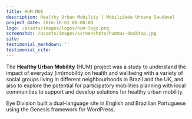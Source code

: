 ```yaml
---
title: HUM-MUS
description: Healthy Urban Mobility | Mobilidade Urbana Saudável
project_date: 2016-10-01 00:00:00
logo: /assets/images/logos/hum-logo.png
screenshot: /assets/images/screenshots/hummus-desktop.jpg
site:
testimonial_markdown: ''
testimonial_cite:
---
```

The  **Healthy Urban Mobility** (HUM) project was a study to understand the impact of everyday (im)mobility on health and wellbeing with a variety of social groups living in different neighbourhoods in Brazil and the UK, and also to explore the potential for participatory mobilities planning with local communities to support and develop solutions for healthy urban mobility.

Eye Division built a dual-language site in English and Brazilian Portuguese using the Genesis framework for WordPress.